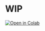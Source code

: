# WIP

<a href="https://colab.research.google.com/drive/1VDfL_eHHiYf0EPFq_wL3CnZQvfzRhfZK?usp=sharing">
<img src="https://colab.research.google.com/assets/colab-badge.svg"
     alt="Open in Colab"
/>
</a>
